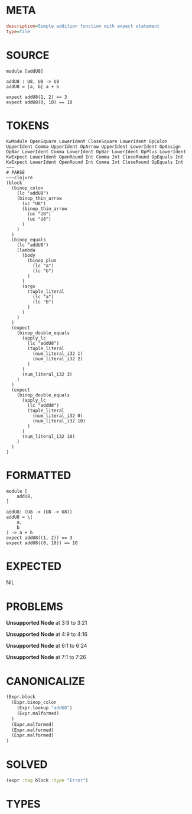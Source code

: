 # META
~~~ini
description=Simple addition function with expect statement
type=file
~~~
# SOURCE
~~~roc
module [addU8]

addU8 : U8, U8 -> U8
addU8 = |a, b| a + b

expect addU8(1, 2) == 3
expect addU8(0, 10) == 10
~~~
# TOKENS
~~~text
KwModule OpenSquare LowerIdent CloseSquare LowerIdent OpColon UpperIdent Comma UpperIdent OpArrow UpperIdent LowerIdent OpAssign OpBar LowerIdent Comma LowerIdent OpBar LowerIdent OpPlus LowerIdent KwExpect LowerIdent OpenRound Int Comma Int CloseRound OpEquals Int KwExpect LowerIdent OpenRound Int Comma Int CloseRound OpEquals Int ~~~
# PARSE
~~~clojure
(block
  (binop_colon
    (lc "addU8")
    (binop_thin_arrow
      (uc "U8")
      (binop_thin_arrow
        (uc "U8")
        (uc "U8")
      )
    )
  )
  (binop_equals
    (lc "addU8")
    (lambda
      (body
        (binop_plus
          (lc "a")
          (lc "b")
        )
      )
      (args
        (tuple_literal
          (lc "a")
          (lc "b")
        )
      )
    )
  )
  (expect
    (binop_double_equals
      (apply_lc
        (lc "addU8")
        (tuple_literal
          (num_literal_i32 1)
          (num_literal_i32 2)
        )
      )
      (num_literal_i32 3)
    )
  )
  (expect
    (binop_double_equals
      (apply_lc
        (lc "addU8")
        (tuple_literal
          (num_literal_i32 0)
          (num_literal_i32 10)
        )
      )
      (num_literal_i32 10)
    )
  )
)
~~~
# FORMATTED
~~~roc
module [
	addU8,
]

addU8: (U8 -> (U8 -> U8))
addU8 = \(
	a,
	b
) -> a + b
expect addU8((1, 2)) == 3
expect addU8((0, 10)) == 10
~~~
# EXPECTED
NIL
# PROBLEMS
**Unsupported Node**
at 3:9 to 3:21

**Unsupported Node**
at 4:9 to 4:16

**Unsupported Node**
at 6:1 to 6:24

**Unsupported Node**
at 7:1 to 7:26

# CANONICALIZE
~~~clojure
(Expr.block
  (Expr.binop_colon
    (Expr.lookup "addU8")
    (Expr.malformed)
  )
  (Expr.malformed)
  (Expr.malformed)
  (Expr.malformed)
)
~~~
# SOLVED
~~~clojure
(expr :tag block :type "Error")
~~~
# TYPES
~~~roc
~~~

